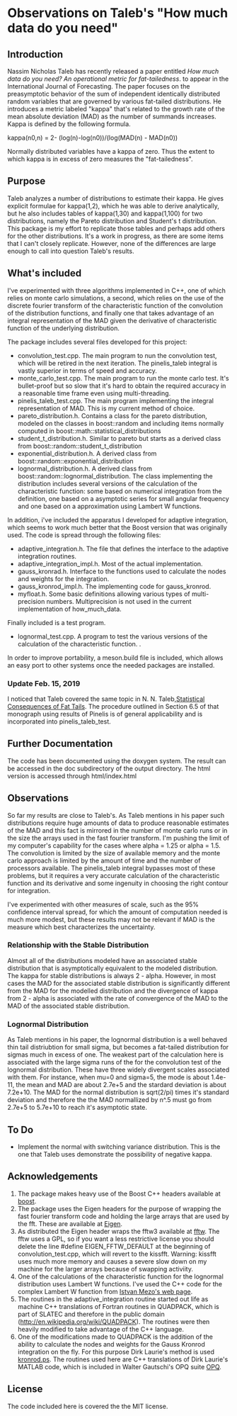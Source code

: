 # Observations on Taleb's "How much data do you need"

## Introduction

Nassim Nicholas Taleb has recently released a paper entitled *How much data do you need?
An operational metric for fat-tailedness*. to appear in the International Journal of Forecasting.  The paper focuses on the preasymptotic behavior of the sum of independent identically distributed random variables that are governed by various fat-tailed distributions.  He introduces
a metric labeled "kappa" that's related to the growth rate of the mean absolute deviation (MAD) 
as the number of summands increases.  Kappa is defined by the following formula.

   kappa(n0,n) = 2- (log(n)-log(n0))/(log(MAD(n) - MAD(n0))
   
Normally distributed variables have a kappa of zero.  Thus the extent to which kappa is in 
excess of zero measures the "fat-tailedness".

## Purpose

Taleb analyzes a number of distributions to estimate their kappa.  He gives explicit formulae
for kappa(1,2), which he was able to derive analytically, but he also includes tables of
kappa(1,30) and kappa(1,100) for two distributions, namely the Pareto distribution and 
Student's t distribution.  This package is my effort to replicate those tables and perhaps add
others for the other distributions.  It's a work in progress, as there are some items that I can't 
closely replicate.  However, none of the differences are large enough to call into question
Taleb's results.

## What's included

I've experimented with three algorithms implemented in C++, one of which relies on 
monte carlo simulations, a second, which relies on the use of the discrete fourier 
transform of the characteristic function of the convolution of the distribution functions, and finally one that takes advantage of an integral representation of the MAD given the derivative of characteristic function of the underlying distribution.

The package includes several files developed for this project:

*  convolution_test.cpp.  The main program to nun the convolution test, which will be 
retired in the next iteration.  The pinelis_taleb integral is vastly superior in terms of speed
and accuracy.
*  monte_carlo_test.cpp.  The main program to run the monte carlo test.  It's bullet-proof
but so slow that it's hard to obtain the required accuracy in a reasonable time frame 
even using multi-threading.
* pinelis_taleb_test.cpp.   The main program implementing the integral representation
of MAD.  This is my current method of choice.
*  pareto_distribution.h.  Contains a class for the pareto distribution, modeled on the 
classes in boost::random and including items normally computed in
boost::math::statistical_distributions
*  student_t_distribution.h. Similar to pareto but starts as a derived class from
boost::random::student_t_distribution
* exponential_distribution.h. A derived class from boost::random::exponential_distribution
* lognormal_distribution.h.  A derived class from boost::random::lognormal_distribution.  The
class implementing the distribution includes several versions of the calculation of the 
characteristic function: some based on numerical integration from the definition, one based on a asymptotic series for small angular frequency and one based on a approximation using Lambert W functions.

In addition, i've included the apparatus I developed for adaptive integration, which seems to 
work much better that the Boost version that was originally used.  The code is spread 
through the following files:

* adaptive_integration.h.  The file that defines the interface to the adaptive integration routines.
* adaptive_integration_impl.h.  Most of the actual implementation.
* gauss_kronrad.h.  Interface to the functions used to calculate the nodes and weights 
for the integration.
* gauss_kronrod_impl.h.  The implementing code for gauss_kronrod.
* myfloat.h.  Some basic definitions allowing various types of multi-precision numbers.  Multiprecision is not used in the current implementation of how_much_data.

Finally included is a test program.

* lognormal_test.cpp.  A program to test the various versions of the calculation of the 
characteristic function. .

In order to improve portability, a meson.build file is included, which allows an easy port 
to other systems once the needed packages are installed.

### Update Feb. 15, 2019

I noticed that Taleb covered the same topic in N. N. Taleb,[Statistical Consequences of Fat Tails](https://www.academia.edu/37221402/THE_STATISTICAL_CONSEQUENCES_OF_FAT_TAILS_TECHNICAL_INCERTO_COLLECTION_?auto=download).  The procedure outlined in Section 6.5 of that monograph using results of
Pinelis is of general applicability and is incorporated into pinelis_taleb_test.

## Further Documentation

The code has been documented using the doxygen system.  The result can be accessed in
the doc subdirectory of the output directory.  The html version is accessed through 
html/index.html

## Observations

So far my results are close to Taleb's.  As 
Taleb mentions in his paper such distributions require huge amounts of data to produce 
reasonable estimates of the MAD and this fact is mirrored in the number of monte carlo runs
or in the size the arrays used in the fast fourier transform.  I'm pushing the limit of
my computer's capability for the cases where alpha = 1.25 or alpha = 1.5.  The convolution 
is limited by the size of available memory and the monte carlo approach is limited by the
amount of time and the number of processors available.  The pinelis_taleb integral bypasses
most of these problems, but it requires a very accurate calculation of the characteristic
function and its derivative and some ingenuity in choosing the right contour for integration.

I've experimented with other measures of scale, such as the 95% confidence interval spread,
for which the amount of computation needed is much more modest, but these results may not 
be relevant if MAD is the measure which best characterizes the uncertainty.

### Relationship with the Stable Distribution

Almost all of the distributions modeled have an associated stable distribution that is 
asymptotically equivalent to the modeled distribution.  The kappa for stable distributions
is always 2 - alpha.  However, in most cases the MAD for the associated stable distribution is significantly different from the MAD for the modelled distribution and the divergence of kappa
from 2 - alpha is associated with the rate of convergence of the MAD to the MAD of the 
associated stable distribution.

### Lognormal Distribution

As Taleb mentions in his paper, the lognormal distribution is a well behaved thin tail distriubtion
for small sigma, but becomes a fat-tailed distribution for sigmas much in excess of one.
The weakest part of the calculation here is associated with the large sigma runs of the
for the convolution test of the lognormal distribution.  These have three widely divergent scales
associated with them.
For instance, when mu=0 and sigma=5, the mode is about 1.4e-11,
the mean and MAD are about 2.7e+5 and the stardard deviation is about 7.2e+10.
The MAD for the normal distribution is sqrt(2/pi)  times it's standard deviation and therefore the the MAD normallized by n^.5 must go from 2.7e+5 to 5.7e+10 to reach it's asymptotic state.

## To Do

* Implement the normal with switching variance distribution.  This is the one that Taleb uses 
demonstrate the possibility of negative kappa.

## Acknowledgements

1. The package makes heavy use of the Boost C++ headers available at 
[boost](http://www.boost.org). 
2. The package uses the Eigen headers for the purpose of wrapping the fast fourier
transform code and holding the large arrays that are used by the fft. 
These are available at [Eigen](http://www.eigen.tuxfamily.org).
3. As distributed the Eigen header wraps the fftw3 available at [fftw](http://fftw.org).  The fftw uses
a GPL, so if you want a less restrictive license you should delete the line
#define EIGEN_FFTW_DEFAULT at the beginning of convolution_test.cpp, which will revert to the
kissfft.  Warning: kissfft uses much more memory and causes a severe slow down on my
machine for the larger arrays because of swapping activiity.
4. One of the calculations of the characteristic function for the lognormal distribution uses 
Lambert W functions.  I've used the C++ code for the complex Lambert W function from 
[Istvan Mezo's web page](https://sites.google.com/site/istvanmezo81/others).
5. The routines in the adaptive_integration routine started out life
as machine C++ translations of Fortran routines in QUADPACK, which is part of 
SLATEC and therefore in the public domain (http://en.wikipedia.org/wiki/QUADPACK).
The routines were then heavily modified to take advantage of the C++ language.
6. One of the modifications made to QUADPACK is the addition of the ability to calculate
the nodes and weights for the Gauss Kronrod integration on the fly.  For this purpose
Dirk Laurie's method is used [kronrod.ps](http://dip.sun.ac.za/~laurie/papers/kronrod/kronrod.ps).
The routines used here are C++ translations of Dirk Laurie's MATLAB code, which
is included in Walter Gautschi's OPQ suite [OPQ](https://www.cs.purdue.edu/archives/2002/wxg/codes/OPQ.html).

## License
The code included here is covered the the MIT license.
